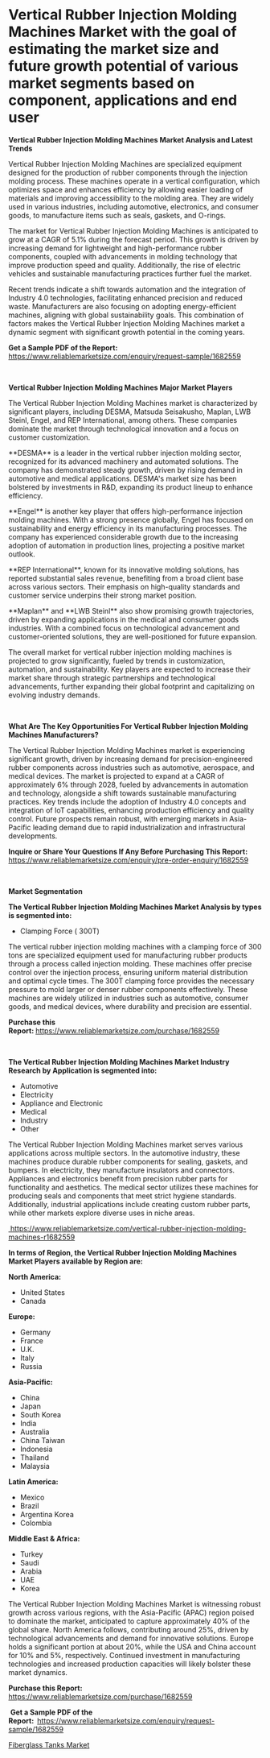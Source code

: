 <p><h1>Vertical Rubber Injection Molding Machines Market with the goal of estimating the market size and future growth potential of various market segments based on component, applications and end user</h1></p><p><strong>Vertical Rubber Injection Molding Machines Market Analysis and Latest Trends</strong></p>
<p><p>Vertical Rubber Injection Molding Machines are specialized equipment designed for the production of rubber components through the injection molding process. These machines operate in a vertical configuration, which optimizes space and enhances efficiency by allowing easier loading of materials and improving accessibility to the molding area. They are widely used in various industries, including automotive, electronics, and consumer goods, to manufacture items such as seals, gaskets, and O-rings.</p><p>The market for Vertical Rubber Injection Molding Machines is anticipated to grow at a CAGR of 5.1% during the forecast period. This growth is driven by increasing demand for lightweight and high-performance rubber components, coupled with advancements in molding technology that improve production speed and quality. Additionally, the rise of electric vehicles and sustainable manufacturing practices further fuel the market. </p><p>Recent trends indicate a shift towards automation and the integration of Industry 4.0 technologies, facilitating enhanced precision and reduced waste. Manufacturers are also focusing on adopting energy-efficient machines, aligning with global sustainability goals. This combination of factors makes the Vertical Rubber Injection Molding Machines market a dynamic segment with significant growth potential in the coming years.</p></p>
<p><strong>Get a Sample PDF of the Report:&nbsp;</strong> <a href="https://www.reliablemarketsize.com/enquiry/request-sample/1682559?utm_campaign=1845&utm_medium=2&utm_source=Github&utm_content=ia&utm_term=30122024&utm_id=vertical-rubber-injection-molding-machines">https://www.reliablemarketsize.com/enquiry/request-sample/1682559</a></p>
<p>&nbsp;</p>
<p><strong>Vertical Rubber Injection Molding Machines Major Market Players</strong></p>
<p><p>The Vertical Rubber Injection Molding Machines market is characterized by significant players, including DESMA, Matsuda Seisakusho, Maplan, LWB Steinl, Engel, and REP International, among others. These companies dominate the market through technological innovation and a focus on customer customization.</p><p>**DESMA** is a leader in the vertical rubber injection molding sector, recognized for its advanced machinery and automated solutions. The company has demonstrated steady growth, driven by rising demand in automotive and medical applications. DESMA's market size has been bolstered by investments in R&D, expanding its product lineup to enhance efficiency.</p><p>**Engel** is another key player that offers high-performance injection molding machines. With a strong presence globally, Engel has focused on sustainability and energy efficiency in its manufacturing processes. The company has experienced considerable growth due to the increasing adoption of automation in production lines, projecting a positive market outlook.</p><p>**REP International**, known for its innovative molding solutions, has reported substantial sales revenue, benefiting from a broad client base across various sectors. Their emphasis on high-quality standards and customer service underpins their strong market position.</p><p>**Maplan** and **LWB Steinl** also show promising growth trajectories, driven by expanding applications in the medical and consumer goods industries. With a combined focus on technological advancement and customer-oriented solutions, they are well-positioned for future expansion.</p><p>The overall market for vertical rubber injection molding machines is projected to grow significantly, fueled by trends in customization, automation, and sustainability. Key players are expected to increase their market share through strategic partnerships and technological advancements, further expanding their global footprint and capitalizing on evolving industry demands.</p></p>
<p>&nbsp;</p>
<p><strong>What Are The Key Opportunities For Vertical Rubber Injection Molding Machines Manufacturers?</strong></p>
<p><p>The Vertical Rubber Injection Molding Machines market is experiencing significant growth, driven by increasing demand for precision-engineered rubber components across industries such as automotive, aerospace, and medical devices. The market is projected to expand at a CAGR of approximately 6% through 2028, fueled by advancements in automation and technology, alongside a shift towards sustainable manufacturing practices. Key trends include the adoption of Industry 4.0 concepts and integration of IoT capabilities, enhancing production efficiency and quality control. Future prospects remain robust, with emerging markets in Asia-Pacific leading demand due to rapid industrialization and infrastructural developments.</p></p>
<p><strong>Inquire or Share Your Questions If Any Before Purchasing This Report:</strong> <a href="https://www.reliablemarketsize.com/enquiry/pre-order-enquiry/1682559?utm_campaign=1845&utm_medium=2&utm_source=Github&utm_content=ia&utm_term=30122024&utm_id=vertical-rubber-injection-molding-machines">https://www.reliablemarketsize.com/enquiry/pre-order-enquiry/1682559</a></p>
<p>&nbsp;</p>
<p><strong>Market Segmentation</strong></p>
<p><strong>The Vertical Rubber Injection Molding Machines Market Analysis by types is segmented into:</strong></p>
<p><ul><li>Clamping Force ( 300T)</li></ul></p>
<p><p>The vertical rubber injection molding machines with a clamping force of 300 tons are specialized equipment used for manufacturing rubber products through a process called injection molding. These machines offer precise control over the injection process, ensuring uniform material distribution and optimal cycle times. The 300T clamping force provides the necessary pressure to mold larger or denser rubber components effectively. These machines are widely utilized in industries such as automotive, consumer goods, and medical devices, where durability and precision are essential.</p></p>
<p><strong>Purchase this Report:&nbsp;</strong><a href="https://www.reliablemarketsize.com/purchase/1682559?utm_campaign=1845&utm_medium=2&utm_source=Github&utm_content=ia&utm_term=30122024&utm_id=vertical-rubber-injection-molding-machines">https://www.reliablemarketsize.com/purchase/1682559</a></p>
<p>&nbsp;</p>
<p><strong>The Vertical Rubber Injection Molding Machines Market Industry Research by Application is segmented into:</strong></p>
<p><ul><li>Automotive</li><li>Electricity</li><li>Appliance and Electronic</li><li>Medical</li><li>Industry</li><li>Other</li></ul></p>
<p><p>The Vertical Rubber Injection Molding Machines market serves various applications across multiple sectors. In the automotive industry, these machines produce durable rubber components for sealing, gaskets, and bumpers. In electricity, they manufacture insulators and connectors. Appliances and electronics benefit from precision rubber parts for functionality and aesthetics. The medical sector utilizes these machines for producing seals and components that meet strict hygiene standards. Additionally, industrial applications include creating custom rubber parts, while other markets explore diverse uses in niche areas.</p></p>
<p><a href="https://www.reliablemarketsize.com/vertical-rubber-injection-molding-machines-r1682559?utm_campaign=1845&utm_medium=2&utm_source=Github&utm_content=ia&utm_term=30122024&utm_id=vertical-rubber-injection-molding-machines">&nbsp;https://www.reliablemarketsize.com/vertical-rubber-injection-molding-machines-r1682559</a></p>
<p><strong>In terms of Region, the Vertical Rubber Injection Molding Machines Market Players available by Region are:</strong></p>
<p>
    <p> <strong> North America: </strong>
        <ul>
            <li>United States</li>
            <li>Canada</li>
        </ul>
        </p> 
    <p> <strong> Europe: </strong>
        <ul>
            <li>Germany</li>
            <li>France</li>
            <li>U.K.</li>
            <li>Italy</li>
            <li>Russia</li>
        </ul>
        </p> 
    <p> <strong> Asia-Pacific: </strong>
        <ul>
            <li>China</li>
            <li>Japan</li>
            <li>South Korea</li>
            <li>India</li>
            <li>Australia</li>
            <li>China Taiwan</li>
            <li>Indonesia</li>
            <li>Thailand</li>
            <li>Malaysia</li>
        </ul>
        </p> 
    <p> <strong> Latin America: </strong>
        <ul>
            <li>Mexico</li>
            <li>Brazil</li>
            <li>Argentina Korea</li>
            <li>Colombia</li>
        </ul>
        </p> 
    <p> <strong> Middle East & Africa: </strong>
        <ul>
            <li>Turkey</li>
            <li>Saudi</li>
            <li>Arabia</li>
            <li>UAE</li>
            <li>Korea</li>
        </ul>
    </p>
    </p>
<p><p>The Vertical Rubber Injection Molding Machines Market is witnessing robust growth across various regions, with the Asia-Pacific (APAC) region poised to dominate the market, anticipated to capture approximately 40% of the global share. North America follows, contributing around 25%, driven by technological advancements and demand for innovative solutions. Europe holds a significant portion at about 20%, while the USA and China account for 10% and 5%, respectively. Continued investment in manufacturing technologies and increased production capacities will likely bolster these market dynamics.</p></p>
<p><strong>Purchase this Report: </strong><a href="https://www.reliablemarketsize.com/purchase/1682559?utm_campaign=1845&utm_medium=2&utm_source=Github&utm_content=ia&utm_term=30122024&utm_id=vertical-rubber-injection-molding-machines">https://www.reliablemarketsize.com/purchase/1682559</a></p>
<p>&nbsp;<strong>Get a Sample PDF of the Report:&nbsp;&nbsp;</strong><a href="https://www.reliablemarketsize.com/enquiry/request-sample/1682559?utm_campaign=1845&utm_medium=2&utm_source=Github&utm_content=ia&utm_term=30122024&utm_id=vertical-rubber-injection-molding-machines">https://www.reliablemarketsize.com/enquiry/request-sample/1682559</a></p>
<p><strong></strong></p>
<p><p><a href="https://github.com/RickHolmes3/Market-Research-Report-List-7/blob/main/fiberglass-tanks-market.md?utm_campaign=1845&utm_medium=2&utm_source=Github&utm_content=ia&utm_term=30122024&utm_id=vertical-rubber-injection-molding-machines">Fiberglass Tanks Market</a></p></p>